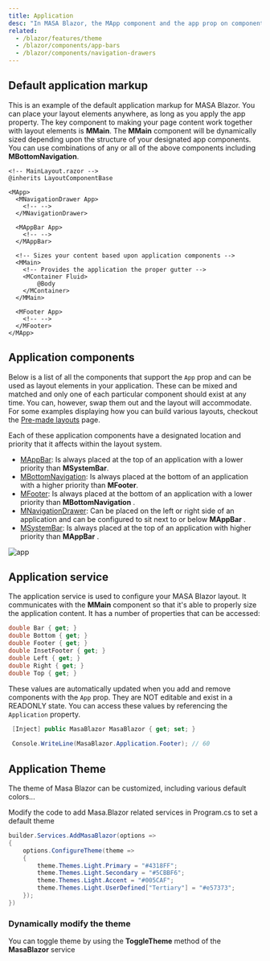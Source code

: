 ```yaml
---
title: Application
desc: "In MASA Blazor, the MApp component and the app prop on components like **MNavigationDrawer**, **MAppBar**, **MFooter** and more, help bootstrap your application with the proper sizing around <MMain> component. This allows you to create truly unique interfaces without the hassle of managing your layout sizing. The **MApp** component is REQUIRED for all applications. This is the mount point for many of MASA Blazor's components and functionality and ensures that it propagates the default application variant (dark/light) to children components and also ensures proper cross-browser support for certain click events in browsers like Safari. **MApp** should only be rendered within your application ONCE."
related:
  - /blazor/features/theme
  - /blazor/components/app-bars
  - /blazor/components/navigation-drawers
---
```


<app-alert type="error" content="In order for your application to work properly, you must wrap it in a **MApp** component. This component is required for ensuring 
proper cross-browser compatibility. MASA Blazor doesn't support multiple isolated MASA Blazor instances on a page. **MApp** can exist 
anywhere inside the body of your app, however, there should only be one and it must be the parent of ALL MASA Blazor components.">
</app-alert>

<app-alert type="info" content="If you are using multiple layouts in your application you will need to ensure each root layout file that will contain MASA Blazor 
components has a MApp at the root of its template."></app-alert>

## Default application markup

This is an example of the default application markup for MASA Blazor. You can place your layout elements anywhere, 
as long as you apply the app property. The key component to making your page content work together with layout elements 
is **MMain**. The **MMain** component will be dynamically sized depending upon the structure of your designated app components. 
You can use combinations of any or all of the above components including **MBottomNavigation**.

```cshtml
<!-- MainLayout.razor -->
@inherits LayoutComponentBase

<MApp>
  <MNavigationDrawer App>
    <!-- -->
  </MNavigationDrawer>

  <MAppBar App>
    <!-- -->
  </MAppBar>

  <!-- Sizes your content based upon application components -->
  <MMain>
    <!-- Provides the application the proper gutter -->
    <MContainer Fluid>
        @Body
    </MContainer>
  </MMain>

  <MFooter App>
    <!-- -->
  </MFooter>
</MApp>

```

<app-alert type="info" content="Applying the `App` prop automatically applies `position:fixed` to the layout element. If your application calls for an absolute element, 
you can overwrite this functionality by using the `Absolute` prop."></app-alert>

## Application components

Below is a list of all the components that support the `App` prop and can be used as layout elements in your application. 
These can be mixed and matched and only one of each particular component should exist at any time. You can, however, 
swap them out and the layout will accommodate. For some examples displaying how you can build various layouts, checkout the [Pre-made layouts](/blazor/getting-started/wireframes) page.

Each of these application components have a designated location and priority that it affects within the layout system.

- [MAppBar](/blazor/components/app-bars): Is always placed at the top of an application with a lower priority than **MSystemBar**.
- [MBottomNavigation](/blazor/components/bottom-navigation): Is always placed at the bottom of an application with a higher priority than **MFooter**.
- [MFooter](/blazor/components/footers): Is always placed at the bottom of an application with a lower priority than **MBottomNavigation** .
- [MNavigationDrawer](/blazor/components/navigation-drawers): Can be placed on the left or right side of an application and can be configured to sit next to or below **MAppBar** .
- [MSystemBar](/blazor/components/system-bars): Is always placed at the top of an application with higher priority than  **MAppBar** .

![app](https://cdn.masastack.com/stack/doc/blazor/layouts/app.png)

## Application service

The application service is used to configure your MASA Blazor layout. It communicates with the **MMain** component so that it's able to properly size the application content. 
It has a number of properties that can be accessed:

```csharp
double Bar { get; }
double Bottom { get; }
double Footer { get; }
double InsetFooter { get; }
double Left { get; }
double Right { get; }
double Top { get; }
```

These values are automatically updated when you add and remove components with the `App` prop. They are NOT editable and exist in a READONLY state. 
You can access these values by referencing the `Application` property.

```csharp
 [Inject] public MasaBlazor MasaBlazor { get; set; }
 
 Console.WriteLine(MasaBlazor.Application.Footer); // 60
```

<app-alert type="error" content="In order for your application to work properly, you must wrap it in a **MApp** component. "></app-alert>

## Application Theme

The theme of Masa Blazor can be customized, including various default colors...

Modify the code to add Masa.Blazor related services in Program.cs to set a default theme

```csharp
builder.Services.AddMasaBlazor(options =>
{
    options.ConfigureTheme(theme =>
    {
        theme.Themes.Light.Primary = "#4318FF";
        theme.Themes.Light.Secondary = "#5CBBF6";
        theme.Themes.Light.Accent = "#005CAF";
        theme.Themes.Light.UserDefined["Tertiary"] = "#e57373";
    });
})
```

### Dynamically modify the theme

You can toggle theme by using the **ToggleTheme** method of the **MasaBlazor** service

<masa-example file="Examples.components.application.DynamicallyModifyTheme"></masa-example>
